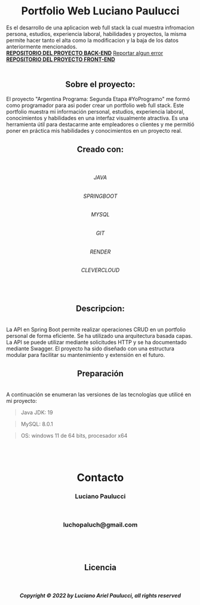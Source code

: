 <h1 align="center">Portfolio Web Luciano Paulucci </h1>
Es el desarrollo de una aplicacion web full stack la cual muestra infromacion persona, estudios, experiencia laboral, habilidades y proyectos, la misma permite hacer tanto el alta como la modificacion y la baja de los datos anteriormente mencionados.
<br />
<a href="https://github.com/Luchopaulucci/portfolio-BackEnd"><strong>REPOSITORIO DEL PROYECTO BACK-END</strong></a>
<a href="https://github.com/Luchopaulucci/portfolio-BackEnd/issues">Reportar algun error</a>
<br/>
<a href="https://github.com/Luchopaulucci/portfolio-FrontEnd"><strong>REPOSITORIO DEL PROYECTO FRONT-END</strong></a>
<br/>
<br/>
<h2 align="center">Sobre el proyecto:</h2>
El proyecto "Argentina Programa: Segunda Etapa #YoProgramo" me formó como programador para asi poder crear un portfolio web full stack. Este portfolio muestra mi información personal, estudios, experiencia laboral, conocimientos y habilidades en una interfaz visualmente atractiva. Es una herramienta útil para destacarme ante empleadores o clientes y me permitió poner en práctica mis habilidades y conocimientos en un proyecto real.
<br/>
<h2 align="center">Creado con:</h2>
<br/>
<h6 align="center">JAVA<h6/>
<h6 align="center">SPRINGBOOT<h6/>
<h6 align="center">MYSQL<h6/>
<h6 align="center">GIT<h6/>
<h6 align="center">RENDER<h6/>
<h6 align="center">CLEVERCLOUD<h6/>
<br/>
<h2 align="center">Descripcion:</h2>
<br/>
La API en Spring Boot permite realizar operaciones CRUD en un portfolio personal de forma eficiente. Se ha utilizado una arquitectura basada capas. La API se puede utilizar mediante solicitudes HTTP y se ha documentado mediante Swagger. El proyecto ha sido diseñado con una estructura modular para facilitar su mantenimiento y extensión en el futuro.
<br/>
<h2 align="center">Preparación</h2>
<br/>
A continuación se enumeran las versiones de las tecnologías que utilicé en mi proyecto:

> Java JDK: 19

> MySQL: 8.0.1

> OS: windows 11 de 64 bits, procesador x64

<br />
<br />
<h1 align="center" id="contacto">Contacto </h1>
<h3 align="center">Luciano Paulucci </h3> <br />
<h3 align="center">luchopaluch@gmail.com<h3>
<br />
<br />
<h2 align="center">Licencia</h2>
<br />
<h5 align="center">Copyright © 2022 by Luciano Ariel Paulucci, all rights reserved<h5>
<br />
<br />
